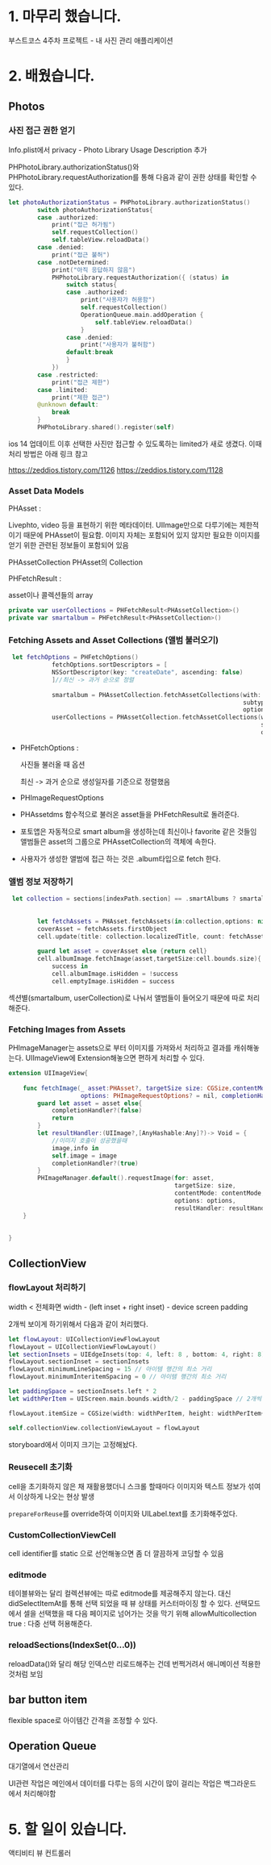 # 1. 마무리 했습니다.

부스트코스 4주차 프로젝트 - 내 사진 관리 애플리케이션 

# 2. 배웠습니다.

## Photos

### 사진 접근 권한 얻기 

Info.plist에서 privacy - Photo Library Usage Description 추가 

PHPhotoLibrary.authorizationStatus()와 PHPhotoLibrary.requestAuthorization를 통해 다음과 같이 권한 상태를 확인할 수 있다. 

```swift
let photoAuthorizationStatus = PHPhotoLibrary.authorizationStatus()
        switch photoAuthorizationStatus{
        case .authorized:
            print("접근 허가됨")
            self.requestCollection()
            self.tableView.reloadData()
        case .denied:
            print("접근 불허")
        case .notDetermined:
            print("아직 응답하지 않음")
            PHPhotoLibrary.requestAuthorization({ (status) in
                switch status{
                case .authorized:
                    print("사용자가 허용함")
                    self.requestCollection()
                    OperationQueue.main.addOperation {
                        self.tableView.reloadData()
                    }
                case .denied:
                    print("사용자가 불허함")
                default:break
                }
            })
        case .restricted:
            print("접근 제한")
        case .limited:
            print("제한 접근")
        @unknown default:
            break
        }
        PHPhotoLibrary.shared().register(self)
```

ios 14 업데이트 이후 선택한 사진만 접근할 수 있도록하는 limited가 새로 생겼다. 이때 처리 방법은 아래 링크 참고

https://zeddios.tistory.com/1126
https://zeddios.tistory.com/1128



### Asset Data Models

PHAsset : 

Livephto, video 등을 표현하기 위한 메타데이터. UIImage만으로 다루기에는 제한적이기 때문에 PHAsset이 필요함. 이미지 자체는 포함되어 있지 않지만 필요한 이미지를 얻기 위한 관련된 정보들이 포함되어 있음 

PHAssetCollection  PHAsset의 Collection	

PHFetchResult : 

asset이나 콜렉션들의 array 

```swift
private var userCollections = PHFetchResult<PHAssetCollection>()
private var smartalbum = PHFetchResult<PHAssetCollection>()
```



### Fetching Assets and Asset Collections (앨범 불러오기)

```swift
 let fetchOptions = PHFetchOptions()
            fetchOptions.sortDescriptors = [
            NSSortDescriptor(key: "createDate", ascending: false)
            ]//최신 -> 과거 순으로 정렬
            
            smartalbum = PHAssetCollection.fetchAssetCollections(with: .smartAlbum,
                                                                 subtype: .albumRegular,
                                                                 options: nil)
            userCollections = PHAssetCollection.fetchAssetCollections(with: .album,
                                                                      subtype: .albumRegular,
                                                                      options: nil)
```



- PHFetchOptions : 

  사진들 불러올 때 옵션

  최신 -> 과거 순으로 생성일자를 기준으로 정렬했음

- PHImageRequestOptions

- PHAssetdms 함수적으로 불러온 asset들을 PHFetchResult로 돌려준다. 

- 포토앱은 자동적으로 smart album을 생성하는데 최신이나 favorite 같은 것들임 앨범들은 asset의 그룹으로 PHAssetCollection의 객체에 속한다. 

- 사용자가 생성한 앨범에 접근 하는 것은 .album타입으로 fetch 한다. 



### 앨범 정보 저장하기 

```swift
 let collection = sections[indexPath.section] == .smartAlbums ? smartalbum[indexPath.item] : userCollections[indexPath.item]
        
        
        let fetchAssets = PHAsset.fetchAssets(in:collection,options: nil)
        coverAsset = fetchAssets.firstObject
        cell.update(title: collection.localizedTitle, count: fetchAssets.count)
        
        guard let asset = coverAsset else {return cell}
        cell.albumImage.fetchImage(asset,targetSize:cell.bounds.size){
            success in
            cell.albumImage.isHidden = !success
            cell.emptyImage.isHidden = success
```

섹션별(smartalbum, userCollection)로 나눠서 앨범들이 들어오기 때문에 따로 처리해준다. 

 

### Fetching Images from Assets

PHImageManager는 assets으로 부터 이미지를 가져와서 처리하고 결과를 캐쉬해놓는다. UIImageView에 Extension해놓으면 편하게 처리할 수 있다. 

```swift
extension UIImageView{
    
    func fetchImage(_ asset:PHAsset?, targetSize size: CGSize,contentMode: PHImageContentMode = .aspectFit,
                    options: PHImageRequestOptions? = nil, completionHandler: ((Bool) -> Void)?){
        guard let asset = asset else{
            completionHandler?(false)
            return
        }
        let resultHandler:(UIImage?,[AnyHashable:Any]?)-> Void = {
            //이미지 호출이 성공했을때
            image,info in
            self.image = image
            completionHandler?(true)
        }
        PHImageManager.default().requestImage(for: asset,
                                              targetSize: size,
                                              contentMode: contentMode,
                                              options: options,
                                              resultHandler: resultHandler)
    }
    
    
} 
```





## CollectionView

### flowLayout 처리하기 

width < 전체화면 width - (left inset + right inset) - device screen padding 

2개씩 보이게 하기위해서 다음과 같이 처리했다. 

```swift
let flowLayout: UICollectionViewFlowLayout
flowLayout = UICollectionViewFlowLayout()
let sectionInsets = UIEdgeInsets(top: 4, left: 8 , bottom: 4, right: 8) 
flowLayout.sectionInset = sectionInsets
flowLayout.minimumLineSpacing = 15 // 아이템 행간의 최소 거리
flowLayout.minimumInteritemSpacing = 0 // 아이템 행간의 최소 거리

let paddingSpace = sectionInsets.left * 2 
let widthPerItem = UIScreen.main.bounds.width/2 - paddingSpace // 2개씩 보이게 할 거라서

flowLayout.itemSize = CGSize(width: widthPerItem, height: widthPerItem+10) //높이가 조금 더 긴 직사각형임

self.collectionView.collectionViewLayout = flowLayout
```

storyboard에서 이미지 크기는 고정해놨다. 



### Reusecell 초기화 

cell을 초기화하지 않은 채 재활용했더니 스크롤 할때마다 이미지와 텍스트 정보가 섞여서 이상하게 나오는 현상 발생 

`prepareForReuse`를 override하여 이미지와 UILabel.text를 초기화해주었다. 



### CustomCollectionViewCell

cell identifier를 static 으로 선언해놓으면 좀 더 깔끔하게 코딩할 수 있음 



### editmode

테이블뷰와는 달리 컬렉션뷰에는 따로 editmode를 제공해주지 않는다. 대신 didSelectItemAt를 통해 선택 되었을 때 뷰 상태를 커스터마이징 할 수 있다. 선택모드에서 셀을 선택했을 때 다음 페이지로 넘어가는 것을 막기 위해  allowMulticollection true : 다중 선택 허용해준다. 



### reloadSections(IndexSet(0...0))

reloadData()와 달리 해당 인덱스만 리로드해주는 건데 번쩍거려서 애니메이션 적용한 것처럼 보임 



## bar button item

flexible space로 아이템간 간격을 조정할 수 있다. 



## **Operation Queue**

대기열에서 연산관리 

UI관련 작업은 메인에서 데이터를 다루는 등의 시간이 많이 걸리는 작업은 백그라운드에서 처리해야함 







# 5. 할 일이 있습니다. 

액티비티 뷰 컨트롤러